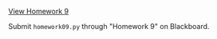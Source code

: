 ---
---

[View Homework 9](homework09.html)  

Submit ````homework09.py```` through "Homework 9" on Blackboard.

